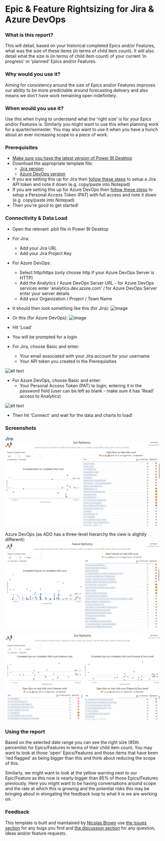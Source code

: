 # Epic & Feature Rightsizing for Jira & Azure DevOps

### What is this report? 
This will detail, based on your historical completed Epics and/or Features, what was the size of these items (in terms of child item count). It will also detail what the size is (in terms of child item count) of your current ‘in progress’ or ‘planned’ Epics and/or Features.

### Why would you use it? 
Aiming for consistency around the size of Epics and/or Features improves our ability to be more predictable around forecasting delivery and also means we don’t have work remaining open indefinitely. 

### When would you use it?
Use this when trying to understand what the ‘right size’ is for your Epics and/or Features is. Similarly you might want to use this when planning work for a quarter/semester. You may also want to use it when you have a hunch about an ever increasing scope to a piece of work.

### Prerequisites
* [Make sure you have the latest version of Power BI Desktop](https://aka.ms/pbiSingleInstaller)
* Download the appropriate template file:
  - [Jira version](https://github.com/nbrown02/EpicFeatureRightsizing/raw/main/Rightsizing%20(Jira).pbit)
  - [Azure DevOps version](https://github.com/nbrown02/EpicFeatureRightsizing/raw/main/Rightsizing%20(Azure%20DevOps).pbit)
* If you are setting this up for Jira then [follow these steps](https://support.atlassian.com/atlassian-account/docs/manage-api-tokens-for-your-atlassian-account/) to setup a Jira API token and note it down (e.g. copy/paste into Notepad)
* If you are setting this up for Azure DevOps then [follow these steps](https://learn.microsoft.com/en-us/azure/devops/organizations/accounts/use-personal-access-tokens-to-authenticate?view=azure-devops&tabs=Windows#create-a-pat) to setup a Personal Access Token (PAT) with full access and note it down (e.g. copy/paste into Notepad)
* Then you're good to get started!

### Connectivity & Data Load
* Open the relevant .pbit file in Power BI Desktop
* For Jira:
  - Add your Jira URL
  - Add your Jira Project Key
* For Azure DevOps:
  - Select http/https (only choose http if your Azure DevOps Server is HTTP)
  - Add the Analytics / Azure DevOps Server URL - for Azure DevOps services enter 'analytics.dev.azure.com' / for Azure DevOps Server enter your server details
  - Add your Organization / Project / Team Name

* It should then look something like this (for Jira):
![image](https://github.com/nbrown02/EpicFeatureRightsizing/assets/29369962/60988366-f440-46e5-9153-2967712ebca1)

* Or this (for Azure DevOps):
![image](https://github.com/nbrown02/EpicFeatureRightsizing/assets/29369962/8641b0eb-e0bc-4379-9080-4aba4ffae9a6)

* Hit 'Load' 
* You will be prompted for a login
* For Jira, choose Basic and enter:
  - Your email associated with your Jira account for your username
  - Your API token you created in the Prerequisities

![alt text](https://raw.githubusercontent.com/nbrown02/FlowViz-Jira/main/Screenshots/Login2.png)

* For Azure DevOps, choose Basic and enter:
  - Your Personal Access Token (PAT) to login, entering it in the password field (user can be left as blank - make sure it has 'Read' access to Analytics)

![alt text](https://docs.microsoft.com/en-us/azure/devops/report/powerbi/media/authentication-7.png?view=azure-devops)

* Then hit 'Connect' and wait for the data and charts to load!

### Screenshots

Jira:
![alt text](https://raw.githubusercontent.com/nbrown02/EpicFeatureRightsizing/main/Jira1.png)

Azure DevOps (as ADO has a three-level hierarchy the view is slightly different):
![alt text](https://raw.githubusercontent.com/nbrown02/EpicFeatureRightsizing/main/ADO1.png)

![alt text](https://raw.githubusercontent.com/nbrown02/EpicFeatureRightsizing/main/ADO2.png)

### Using the report
Based on the selected date range you can see the right size (85th percentile) for Epics/Features in terms of their child item count. You may want to look at those 'open' Epics/Features and those items that have been ‘red flagged’ as being bigger than this and think about reducing the scope of this.

Similarly, we might want to look at the yellow warning next to our Epic/Feature as this now is nearly bigger than 85% of those Epics/Features previously. Here you might want to be having conversations around scope and the rate at which this is growing and the potential risks this may be bringing about in elongating the feedback loop to what it is we are working on.

### Feedback
This template is built and maintained by [Nicolas Brown](https://www.nicolasbrown.co.uk/) use [the issues section]((https://github.com/nbrown02/EpicFeatureMonteCarlo/issues)) for any bugs you find and [the discussion section](https://github.com/nbrown02/EpicFeatureMonteCarlo/discussions) for any question, ideas and/or feature requests.
